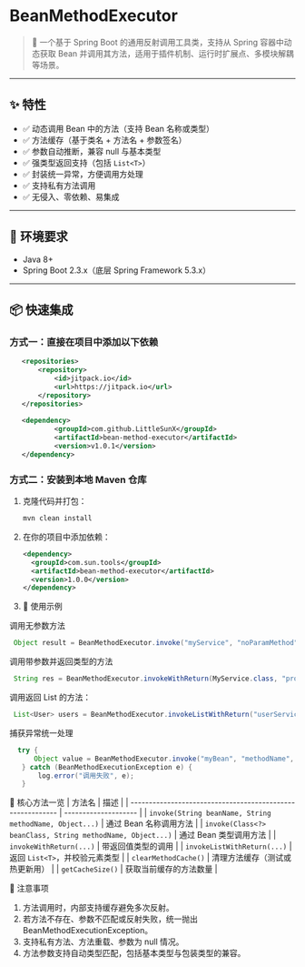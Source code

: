 # BeanMethodExecutor

> 🚀 一个基于 Spring Boot 的通用反射调用工具类，支持从 Spring 容器中动态获取 Bean 并调用其方法，适用于插件机制、运行时扩展点、多模块解耦等场景。

---

## ✨ 特性

- ✅ 动态调用 Bean 中的方法（支持 Bean 名称或类型）
- ✅ 方法缓存（基于类名 + 方法名 + 参数签名）
- ✅ 参数自动推断，兼容 null 与基本类型
- ✅ 强类型返回支持（包括 `List<T>`）
- ✅ 封装统一异常，方便调用方处理
- ✅ 支持私有方法调用
- ✅ 无侵入、零依赖、易集成

---

## 🔧 环境要求

- Java 8+
- Spring Boot 2.3.x（底层 Spring Framework 5.3.x）

---

## 📦 快速集成
### 方式一：直接在项目中添加以下依赖
 ``` xml
    <repositories>
		<repository>
		    <id>jitpack.io</id>
		    <url>https://jitpack.io</url>
		</repository>
	</repositories>
	
	<dependency>
            <groupId>com.github.LittleSunX</groupId>
            <artifactId>bean-method-executor</artifactId>
            <version>v1.0.1</version>
    </dependency>
  ``` 
### 方式二：安装到本地 Maven 仓库

1. 克隆代码并打包：

   ```bash
   mvn clean install
2. 在你的项目中添加依赖：
   ``` xml
   <dependency>
     <groupId>com.sun.tools</groupId>
     <artifactId>bean-method-executor</artifactId>
     <version>1.0.0</version>
   </dependency>
   ```
3. 🚀  使用示例

 调用无参数方法
``` java
 Object result = BeanMethodExecutor.invoke("myService", "noParamMethod");
```
 调用带参数并返回类型的方法
``` java
 String res = BeanMethodExecutor.invokeWithReturn(MyService.class, "process", String.class, "abc", 123);
```
 调用返回 List<T> 的方法：
``` java
 List<User> users = BeanMethodExecutor.invokeListWithReturn("userService", "listUsers", User.class);
```
 捕获异常统一处理
``` java
  try {
      Object value = BeanMethodExecutor.invoke("myBean", "methodName", arg1, arg2);
   } catch (BeanMethodExecutionException e) {
       log.error("调用失败", e);
   }
```
🧩 核心方法一览
   | 方法名                                                        | 描述                   |
   | ---------------------------------------------------------- | -------------------- |
   | `invoke(String beanName, String methodName, Object...)`    | 通过 Bean 名称调用方法       |
   | `invoke(Class<?> beanClass, String methodName, Object...)` | 通过 Bean 类型调用方法       |
   | `invokeWithReturn(...)`                                    | 带返回值类型的调用            |
   | `invokeListWithReturn(...)`                                | 返回 `List<T>`，并校验元素类型 |
   | `clearMethodCache()`                                       | 清理方法缓存（测试或热更新用）      |
   | `getCacheSize()`                                           | 获取当前缓存的方法数量          |

📌 注意事项
   1. 方法调用时，内部支持缓存避免多次反射。
   2. 若方法不存在、参数不匹配或反射失败，统一抛出 BeanMethodExecutionException。
   3. 支持私有方法、方法重载、参数为 null 情况。 
   4. 方法参数支持自动类型匹配，包括基本类型与包装类型的兼容。

 
